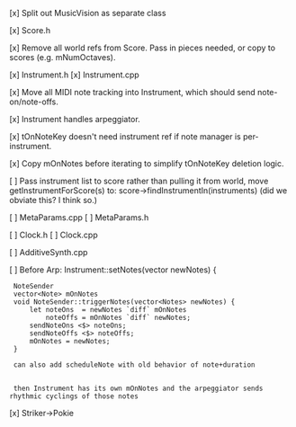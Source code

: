 [x] Split out MusicVision as separate class

[x] Score.h

[x] Remove all world refs from Score. Pass in pieces needed, or copy to scores (e.g. mNumOctaves).

[x] Instrument.h
[x] Instrument.cpp

[x] Move all MIDI note tracking into Instrument, which should send note-on/note-offs.

[x] Instrument handles arpeggiator.

[x] tOnNoteKey doesn't need instrument ref if note manager is per-instrument.

[x] Copy mOnNotes before iterating to simplify tOnNoteKey deletion logic.


[ ] Pass instrument list to score rather than pulling it from world, move getInstrumentForScore(s) to:
 score->findInstrumentIn(instruments)
 (did we obviate this? I think so.)



[ ] MetaParams.cpp
[ ] MetaParams.h

[ ] Clock.h
[ ] Clock.cpp

[ ] AdditiveSynth.cpp


[ ] Before Arp:
      Instrument::setNotes(vector<Notes> newNotes) {
 
 
     NoteSender
     vector<Note> mOnNotes
     void NoteSender::triggerNotes(vector<Notes> newNotes) {
         let noteOns  = newNotes `diff` mOnNotes
			 noteOffs = mOnNotes `diff` newNotes;
         sendNoteOns <$> noteOns;
         sendNoteOffs <$> noteOffs;
         mOnNotes = newNotes;
     }

     can also add scheduleNote with old behavior of note+duration
 
 
     then Instrument has its own mOnNotes and the arpeggiator sends rhythmic cyclings of those notes 

[x] Striker->Pokie
